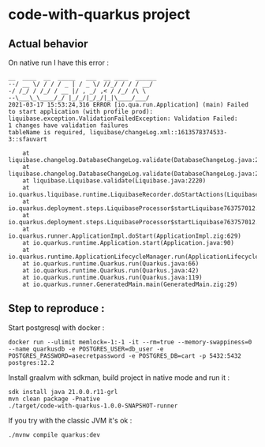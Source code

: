 # code-with-quarkus project

## Actual behavior

On native run I have this error :

```
__  ____  __  _____   ___  __ ____  ______
--/ __ \/ / / / _ | / _ \/ //_/ / / / __/
-/ /_/ / /_/ / __ |/ , _/ ,< / /_/ /\ \
--\___\_\____/_/ |_/_/|_/_/|_|\____/___/
2021-03-17 15:53:24,316 ERROR [io.qua.run.Application] (main) Failed to start application (with profile prod): liquibase.exception.ValidationFailedException: Validation Failed:
1 changes have validation failures
tableName is required, liquibase/changeLog.xml::1613578374533-3::sfauvart

	at liquibase.changelog.DatabaseChangeLog.validate(DatabaseChangeLog.java:299)
	at liquibase.changelog.DatabaseChangeLog.validate(DatabaseChangeLog.java:275)
	at liquibase.Liquibase.validate(Liquibase.java:2220)
	at io.quarkus.liquibase.runtime.LiquibaseRecorder.doStartActions(LiquibaseRecorder.java:49)
	at io.quarkus.deployment.steps.LiquibaseProcessor$startLiquibase763757012.deploy_0(LiquibaseProcessor$startLiquibase763757012.zig:67)
	at io.quarkus.deployment.steps.LiquibaseProcessor$startLiquibase763757012.deploy(LiquibaseProcessor$startLiquibase763757012.zig:40)
	at io.quarkus.runner.ApplicationImpl.doStart(ApplicationImpl.zig:629)
	at io.quarkus.runtime.Application.start(Application.java:90)
	at io.quarkus.runtime.ApplicationLifecycleManager.run(ApplicationLifecycleManager.java:100)
	at io.quarkus.runtime.Quarkus.run(Quarkus.java:66)
	at io.quarkus.runtime.Quarkus.run(Quarkus.java:42)
	at io.quarkus.runtime.Quarkus.run(Quarkus.java:119)
	at io.quarkus.runner.GeneratedMain.main(GeneratedMain.zig:29)
```

## Step to reproduce :

Start postgresql with docker :
```shell script
docker run --ulimit memlock=-1:-1 -it --rm=true --memory-swappiness=0 --name quarkusdb -e POSTGRES_USER=db_user -e POSTGRES_PASSWORD=asecretpassword -e POSTGRES_DB=cart -p 5432:5432 postgres:12.2
```

Install graalvm with sdkman, build project in native mode and run it :
```shell script
sdk install java 21.0.0.r11-grl
mvn clean package -Pnative
./target/code-with-quarkus-1.0.0-SNAPSHOT-runner
```

If you try with the classic JVM it's ok :
```shell script
./mvnw compile quarkus:dev
```
